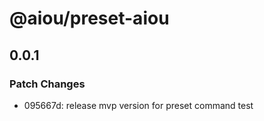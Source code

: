 # @aiou/preset-aiou

## 0.0.1
### Patch Changes

- 095667d: release mvp version for preset command test
